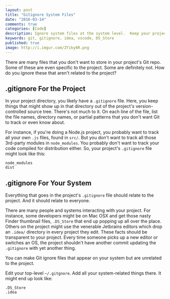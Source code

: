 ```yaml
---
layout: post
title: "Gitignore System Files"
date: "2016-03-14"
comments: true
categories: [Code]
description: Ignore system files at the system level.  Keep your project clean.
keywords: git, gitignore, idea, vscode, DS_Store
published: true
image: http://i.imgur.com/ZYiky6R.png
---
```


There are many files that you don't want to store in your project's Git repo.  Some of these are even specific to the project.  Some are definitely not.  How do you ignore these that aren't related to the project?

<!--more-->

## .gitignore For the Project

In your project directory, you likely have a `.gitignore` file.  Here, you keep things that might show up in that directory out of the project's version-controlled source tree.  There's not much to it.  On each line of the file, list the file names, directory names, or partial patterns that you don't want Git to track or even know about.

For instance, if you're doing a Node.js project, you probably want to track all your own `.js` files, found in `src/`.  But you don't want to track all those 3rd-party modules in `node_modules`.  You probably don't want to track your code compiled for distribution either.  So, your project's `.gitignore` file might look like this:

```text
node_modules
dist
```

## .gitignore For Your System

Everything that goes in the project's `.gitignore` file should relate to the project.  And it should relate to everyone.  

There are many people and systems interacting with your project.  For instance, some developers might be on Mac OSX and get those nasty Finder thumbnail files, `.DS_Store` that end up popping up all over the place.  Others on the project might use the venerable Jetbrains editors which drop an `.idea/` directory in every project they edit.  These facts should be transparent to your project.  Every time someone picks up a new editor or switches an OS, the project shouldn't have another commit updating the `.gitignore` with yet another thing.

You can make Git ignore files that appear on your system but are unrelated to the project.  

Edit your top-level `~/.gitgnore`.  Add all your system-related things there.  It might end up look like:

```text
.DS_Store
.idea
```
